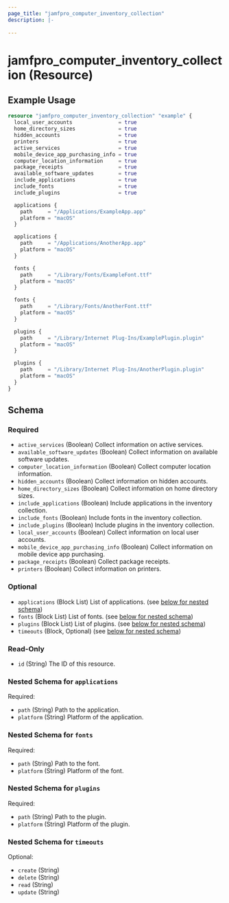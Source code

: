```yaml
---
page_title: "jamfpro_computer_inventory_collection"
description: |-
  
---
```


# jamfpro_computer_inventory_collection (Resource)


## Example Usage
```terraform
resource "jamfpro_computer_inventory_collection" "example" {
  local_user_accounts               = true
  home_directory_sizes              = true
  hidden_accounts                   = true
  printers                          = true
  active_services                   = true
  mobile_device_app_purchasing_info = true
  computer_location_information     = true
  package_receipts                  = true
  available_software_updates        = true
  include_applications              = true
  include_fonts                     = true
  include_plugins                   = true

  applications {
    path     = "/Applications/ExampleApp.app"
    platform = "macOS"
  }

  applications {
    path     = "/Applications/AnotherApp.app"
    platform = "macOS"
  }

  fonts {
    path     = "/Library/Fonts/ExampleFont.ttf"
    platform = "macOS"
  }

  fonts {
    path     = "/Library/Fonts/AnotherFont.ttf"
    platform = "macOS"
  }

  plugins {
    path     = "/Library/Internet Plug-Ins/ExamplePlugin.plugin"
    platform = "macOS"
  }

  plugins {
    path     = "/Library/Internet Plug-Ins/AnotherPlugin.plugin"
    platform = "macOS"
  }
}
```

<!-- schema generated by tfplugindocs -->
## Schema

### Required

- `active_services` (Boolean) Collect information on active services.
- `available_software_updates` (Boolean) Collect information on available software updates.
- `computer_location_information` (Boolean) Collect computer location information.
- `hidden_accounts` (Boolean) Collect information on hidden accounts.
- `home_directory_sizes` (Boolean) Collect information on home directory sizes.
- `include_applications` (Boolean) Include applications in the inventory collection.
- `include_fonts` (Boolean) Include fonts in the inventory collection.
- `include_plugins` (Boolean) Include plugins in the inventory collection.
- `local_user_accounts` (Boolean) Collect information on local user accounts.
- `mobile_device_app_purchasing_info` (Boolean) Collect information on mobile device app purchasing.
- `package_receipts` (Boolean) Collect package receipts.
- `printers` (Boolean) Collect information on printers.

### Optional

- `applications` (Block List) List of applications. (see [below for nested schema](#nestedblock--applications))
- `fonts` (Block List) List of fonts. (see [below for nested schema](#nestedblock--fonts))
- `plugins` (Block List) List of plugins. (see [below for nested schema](#nestedblock--plugins))
- `timeouts` (Block, Optional) (see [below for nested schema](#nestedblock--timeouts))

### Read-Only

- `id` (String) The ID of this resource.

<a id="nestedblock--applications"></a>
### Nested Schema for `applications`

Required:

- `path` (String) Path to the application.
- `platform` (String) Platform of the application.


<a id="nestedblock--fonts"></a>
### Nested Schema for `fonts`

Required:

- `path` (String) Path to the font.
- `platform` (String) Platform of the font.


<a id="nestedblock--plugins"></a>
### Nested Schema for `plugins`

Required:

- `path` (String) Path to the plugin.
- `platform` (String) Platform of the plugin.


<a id="nestedblock--timeouts"></a>
### Nested Schema for `timeouts`

Optional:

- `create` (String)
- `delete` (String)
- `read` (String)
- `update` (String)